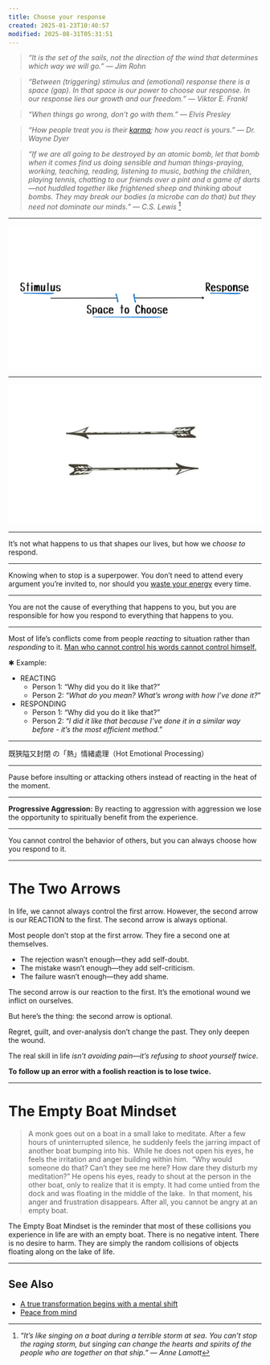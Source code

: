 ```yaml
---
title: Choose your response
created: 2025-01-23T10:40:57
modified: 2025-08-31T05:31:51
---
```


> _“It is the set of the sails, not the direction of the wind that determines which way we will go.” — Jim Rohn_

> _“Between (triggering) stimulus and (emotional) response there is a space (gap). In that space is our power to choose our response. In our response lies our growth and our freedom.” — Viktor E. Frankl_

> _“When things go wrong, don’t go with them.” — Elvis Presley_

> _“How people treat you is their [karma](Life%20is%20cyclic.md); how you react is yours.” — Dr. Wayne Dyer_

> _“If we are all going to be destroyed by an atomic bomb, let that bomb when it comes find us doing sensible and human things-praying, working, teaching, reading, listening to music, bathing the children, playing tennis, chatting to our friends over a pint and a game of darts—not huddled together like frightened sheep and thinking about bombs. They may break our bodies (a microbe can do that) but they need not dominate our minds.” — C.S. Lewis_ [^1]

---

![](../_attachments/33fabea8972383bcb4bbeea50437f690.png)

---

![](../_attachments/2b3a6c702b5b01cf12507cc029630bf3.jpg)

---

It’s not what happens to us that shapes our lives, but how we _choose to_ respond.

---

Knowing when to stop is a superpower. You don’t need to attend every argument you’re invited to, nor should you [waste your energy](energy-management.md) every time.

---

You are not the cause of everything that happens to you, but you are responsible for how you respond to everything that happens to you.

---

Most of life’s conflicts come from people _reacting_ to situation rather than _responding_ to it. <u>Man who cannot control his words cannot control himself.</u>

✱ Example:

* REACTING
	* Person 1: “Why did you do it like that?”
	* Person 2: “_What do you mean? What’s wrong with how l’ve done it?_”
* RESPONDING
	* Person 1: “Why did you do it like that?”
	* Person 2: “_I did it like that because I’ve done it in a similar way before - it’s the most efficient method._”

---

既狹隘又封閉 の「熱」情緒處理（Hot Emotional Processing）

---

Pause before insulting or attacking others instead of reacting in the heat of the moment.

---

**Progressive Aggression:** By reacting to aggression with aggression we lose the opportunity to spiritually benefit from the experience.

---

You cannot control the behavior of others, but you can always choose how you respond to it.

---

# The Two Arrows

In life, we cannot always control the first arrow. However, the second arrow is our REACTION to the first. The second arrow is always optional.

Most people don’t stop at the first arrow. They fire a second one at themselves.

* The rejection wasn’t enough—they add self-doubt.
* The mistake wasn’t enough—they add self-criticism.
* The failure wasn’t enough—they add shame.

The second arrow is our reaction to the first. It’s the emotional wound we inflict on ourselves.

But here’s the thing: the second arrow is optional.

Regret, guilt, and over-analysis don’t change the past. They only deepen the wound.

The real skill in life _isn’t avoiding pain—it’s refusing to shoot yourself twice_.

**To follow up an error with a foolish reaction is to lose twice.**

---

# The Empty Boat Mindset

> A monk goes out on a boat in a small lake to meditate. After a few hours of uninterrupted silence, he suddenly feels the jarring impact of another boat bumping into his.
> ​
> While he does not open his eyes, he feels the irritation and anger building within him.
> ​
> “Why would someone do that? Can’t they see me here? How dare they disturb my meditation?”
> ​
> He opens his eyes, ready to shout at the person in the other boat, only to realize that it is empty. It had come untied from the dock and was floating in the middle of the lake.
> ​
> In that moment, his anger and frustration disappears. After all, you cannot be angry at an empty boat.

The Empty Boat Mindset is the reminder that most of these collisions you experience in life are with an empty boat. There is no negative intent. There is no desire to harm. They are simply the random collisions of objects floating along on the lake of life.

---

## See Also

* [A true transformation begins with a mental shift](a-true-transformation-begins-with-a-mental-shift.md)
* [Peace from mind](Peace%20from%20mind.md)

[^1]: _“It’s like singing on a boat during a terrible storm at sea. You can’t stop the raging storm, but singing can change the hearts and spirits of the people who are together on that ship.” — Anne Lamott_
